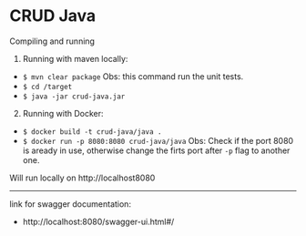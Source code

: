 # CRUD Java
Compiling and running

1. Running with maven locally:

- `$ mvn clear package` Obs: this command run the unit tests.
- `$ cd /target`
- `$ java -jar crud-java.jar`

2. Running with Docker: 

- `$ docker build -t crud-java/java .`
- `$ docker run -p 8080:8080 crud-java/java` Obs: Check if the port 8080 is aready in use, otherwise change the firts port after `-p` flag to another one.

Will run locally on http://localhost8080
 
---

link for swagger documentation:
- http://localhost:8080/swagger-ui.html#/

